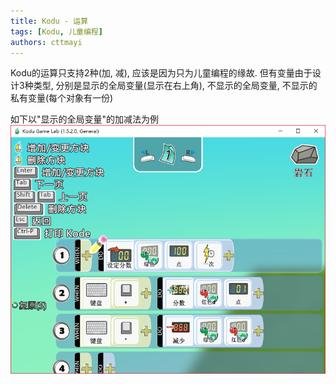 ```yaml
---
title: Kodu - 运算
tags: [Kodu, 儿童编程]
authors: cttmayi
---
```


Kodu的运算只支持2种(加, 减), 应该是因为只为儿童编程的缘故.
但有变量由于设计3种类型, 分别是显示的全局变量(显示在右上角), 不显示的全局变量, 不显示的私有变量(每个对象有一份)

如下以"显示的全局变量"的加减法为例
![image](./image-5eafa435.png)
